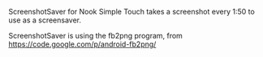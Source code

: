 ScreenshotSaver for Nook Simple Touch
takes a screenshot every 1:50 to use as a screensaver.

ScreenshotSaver is using the fb2png program, from <https://code.google.com/p/android-fb2png/>
